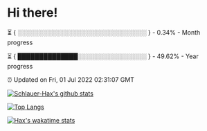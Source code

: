 # Hi there!

⏳ { ░░░░░░░░░░░░░░░░░░░░░░░░░░░░░░ } - 0.34% - Month progress

⏳ { ██████████████░░░░░░░░░░░░░░░░ } - 49.62% - Year progress

⏰ Updated on Fri, 01 Jul 2022 02:31:07 GMT


[![Schlauer-Hax's github stats](https://github-readme-stats.vercel.app/api?username=Schlauer-Hax&show_icons=true&theme=dark&count_private=true)](https://github.com/Schlauer-Hax)


[![Top Langs](https://github-readme-stats.vercel.app/api/top-langs/?username=Schlauer-Hax&layout=compact&theme=dark)](https://github.com/Schlauer-Hax?tab=repositories)


[![Hax's wakatime stats](https://github-readme-stats.vercel.app/api/wakatime?username=Hax&theme=dark)](https://wakatime.com/@Hax)

